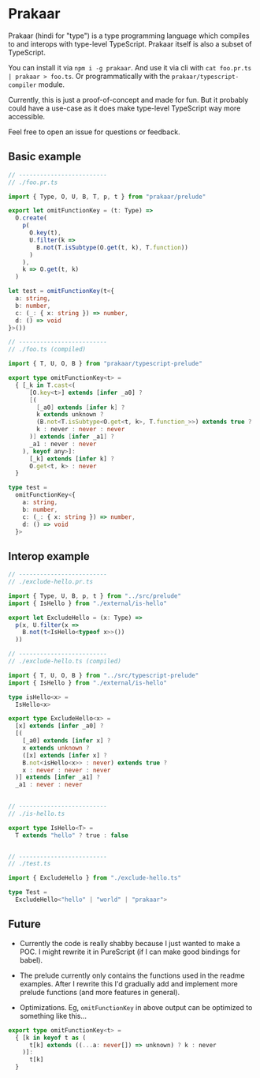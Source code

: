 # Prakaar

Prakaar (hindi for "type") is a type programming language which compiles to and interops with type-level TypeScript. Prakaar itself is also a subset of TypeScript.

You can install it via `npm i -g prakaar`. And use it via cli with `cat foo.pr.ts | prakaar > foo.ts`. Or programmatically with the `prakaar/typescript-compiler` module.

Currently, this is just a proof-of-concept and made for fun. But it probably could have a use-case as it does make type-level TypeScript way more accessible.

Feel free to open an issue for questions or feedback.

## Basic example

```ts
// -------------------------
// ./foo.pr.ts

import { Type, O, U, B, T, p, t } from "prakaar/prelude"

export let omitFunctionKey = (t: Type) =>
  O.create(
    p(
      O.key(t),
      U.filter(k =>
        B.not(T.isSubtype(O.get(t, k), T.function))
      )
    ),
    k => O.get(t, k)
  )

let test = omitFunctionKey(t<{
  a: string,
  b: number,
  c: (_: { x: string }) => number,
  d: () => void
}>())

// -------------------------
// ./foo.ts (compiled)

import { T, U, O, B } from "prakaar/typescript-prelude"

export type omitFunctionKey<t> =
  { [_k in T.cast<(
      [O.key<t>] extends [infer _a0] ? 
      [(
        [_a0] extends [infer k] ?
        k extends unknown ?
        (B.not<T.isSubtype<O.get<t, k>, T.function_>>) extends true ?
        k : never : never : never
      )] extends [infer _a1] ? 
      _a1 : never : never
    ), keyof any>]:
      [_k] extends [infer k] ?
      O.get<t, k> : never
  }

type test =
  omitFunctionKey<{
    a: string,
    b: number,
    c: (_: { x: string }) => number,
    d: () => void
  }>
```

## Interop example

```ts
// -------------------------
// ./exclude-hello.pr.ts

import { Type, U, B, p, t } from "../src/prelude"
import { IsHello } from "./external/is-hello"

export let ExcludeHello = (x: Type) =>
  p(x, U.filter(x =>
    B.not(t<IsHello<typeof x>>())
  ))

// -------------------------
// ./exclude-hello.ts (compiled)

import { T, U, O, B } from "../src/typescript-prelude"
import { IsHello } from "./external/is-hello"

type isHello<x> =
  IsHello<x>

export type ExcludeHello<x> =
  [x] extends [infer _a0] ? 
  [(
    [_a0] extends [infer x] ?
    x extends unknown ?
    ([x] extends [infer x] ?
    B.not<isHello<x>> : never) extends true ?
    x : never : never : never
  )] extends [infer _a1] ? 
  _a1 : never : never
  

// -------------------------
// ./is-hello.ts

export type IsHello<T> =
  T extends "hello" ? true : false


// -------------------------
// ./test.ts

import { ExcludeHello } from "./exclude-hello.ts"

type Test =
  ExcludeHello<"hello" | "world" | "prakaar">
```

## Future

- Currently the code is really shabby because I just wanted to make a POC. I might rewrite it in PureScript (if I can make good bindings for babel).

- The prelude currently only contains the functions used in the readme examples. After I rewrite this I'd gradually add and implement more prelude functions (and more features in general).

- Optimizations. Eg, `omitFunctionKey` in above output can be optimized to something like this...

```ts
export type omitFunctionKey<t> =
  { [k in keyof t as (
      t[k] extends ((...a: never[]) => unknown) ? k : never
    )]:
      t[k]
  }
```
